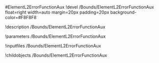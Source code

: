 <!-- MOOSE Object Documentation Stub: Remove this when content is added. -->
#ElementL2ErrorFunctionAux
!devel /Bounds/ElementL2ErrorFunctionAux float=right width=auto margin=20px padding=20px background-color=#F8F8F8

!description /Bounds/ElementL2ErrorFunctionAux

!parameters /Bounds/ElementL2ErrorFunctionAux

!inputfiles /Bounds/ElementL2ErrorFunctionAux

!childobjects /Bounds/ElementL2ErrorFunctionAux
